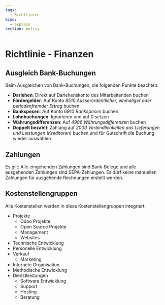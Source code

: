 ```yaml
---
tags:
  - Richtlinien
kind:
  - explain
section: policy
---
```

# Richtlinie - Finanzen

## Ausgleich Bank-Buchungen

Beim Ausgleichen von Bank-Buchungen, die folgenden Punkte beachten:

* **Darlehen**: Direkt auf Darlehenskonto des Mitarbeitenden buchen
* **Fördergelder**: Auf Konto *8510 Ausserordentlicher, einmaliger oder periodenfremder Ertrag* buchen
* **Bankspesen**: Auf Konto *6910 Bankspesen* buchen
* **Lohnbuchungen**: Ignorieren und auf 0 setzen
* **Währungsdifferenzen**: Auf *4906 Währungsdifferenzen* buchen
* **Doppelt bezahlt**: Zahlung auf *2000 Verbindlichkeiten aus Lieferungen und Leistungen (Kreditoren)* buchen und für Gutschrift die Buchung wieder auswählen

## Zahlungen

Es gilt: Alle eingehenden Zahlungen sind Bank-Belege und alle ausgehenden Zahlungen sind SEPA-Zahlungen. Es dürf keine manuellen Zahlungen für ausgehende Rechnungen erstellt werden.

## Kostenstellengruppen

Alle Kostenstellen werden in diese Kostenstellengruppen integriert:

* Projekte
	* Odoo Projekte
	* Open Source Projekte
	* Management
	* Websites
* Technische Entwicklung
* Personelle Entwicklung
* Verkauf
	* Marketing
* Internete Organisation
* Methodische Entwicklung
* Dienstleistungen
	* Software Entwicklung
	* Support
	* Hosting
	* Beratung


